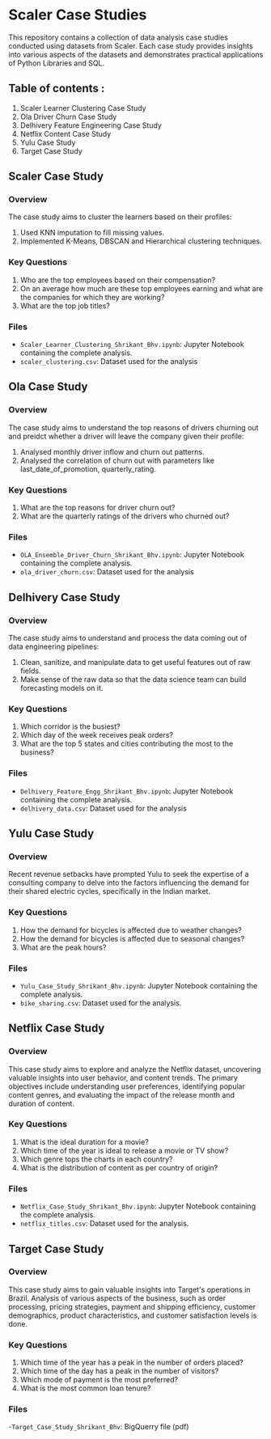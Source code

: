 # Scaler Case Studies

This repository contains a collection of data analysis case studies conducted using datasets from Scaler. Each case study provides insights into various aspects of the datasets and demonstrates practical applications of Python Libraries and SQL.

## Table of contents :

1. Scaler Learner Clustering Case Study
2. Ola Driver Churn Case Study
3. Delhivery Feature Engineering Case Study
4. Netflix Content Case Study
5. Yulu Case Study
6. Target Case Study


## **Scaler Case Study**

### Overview
The case study aims to cluster the learners based on their profiles:
1. Used KNN imputation to fill missing values.
2. Implemented K-Means, DBSCAN and Hierarchical clustering techniques.

### Key Questions
1. Who are the  top employees based on their compensation?
2. On an average how much are these top employees earning and what are the companies for which they are  working?
3. What are the top job titles?

### Files
- `Scaler_Learner_Clustering_Shrikant_Bhv.ipynb`: Jupyter Notebook containing the complete analysis.
- `scaler_clustering.csv`: Dataset used for the analysis


## **Ola Case Study**

### Overview
The case study aims to understand the top reasons of drivers churning out and preidct whether a driver will leave the company given their profile:
1. Analysed monthly driver inflow and churn out patterns.
2. Analysed the correlation of churn out with parameters like last_date_of_promotion, quarterly_rating.

### Key Questions
1. What are  the top reasons for driver churn out?
2. What are the quarterly ratings of the drivers who churned out?

### Files
- `OLA_Ensemble_Driver_Churn_Shrikant_Bhv.ipynb`: Jupyter Notebook containing the complete analysis.
- `ola_driver_churn.csv`: Dataset used for the analysis
  

## **Delhivery Case Study**

### Overview
The case study aims to understand and process the data coming out of data engineering pipelines:
1. Clean, sanitize, and manipulate data to get useful features out of raw fields.
2. Make sense of the raw data so that the data science team can build forecasting models on it.

### Key Questions
1. Which corridor is the busiest?
2. Which day of the week receives peak orders?
3. What are the top 5 states and cities contributing the most to the business?

### Files
- `Delhivery_Feature_Engg_Shrikant_Bhv.ipynb`: Jupyter Notebook containing the complete analysis.
- `delhivery_data.csv`: Dataset used for the analysis


## **Yulu Case Study**

### Overview
Recent revenue setbacks have prompted Yulu to seek the expertise of a consulting company to delve into the factors influencing the demand for their shared electric cycles, specifically in the Indian market.

### Key Questions
1. How the demand for bicycles is affected due to weather changes?
2. How the demand for bicycles is affected due to seasonal changes?
3. What are the peak hours?

### Files
- `Yulu_Case_Study_Shrikant_Bhv.ipynb`: Jupyter Notebook containing the complete analysis.
- `bike_sharing.csv`: Dataset used for the analysis.


## **Netflix Case Study**

### Overview
This case study aims to explore and analyze the Netflix dataset, uncovering valuable insights into user behavior, and content trends. The primary objectives include understanding user preferences, identifying popular content genres, and evaluating the impact of the release month and duration of content.

### Key Questions
1. What is the ideal duration for a movie?
2. Which time of the year is ideal to release a movie or TV show?
3. Which genre tops the charts in each country?
4. What is the distribution of content as per country of origin?

### Files
- `Netflix_Case_Study_Shrikant_Bhv.ipynb`: Jupyter Notebook containing the complete analysis.
- `netflix_titles.csv`: Dataset used for the analysis.


## **Target Case Study**

### Overview
This case study aims to gain valuable insights into Target's operations in Brazil. Analysis of various aspects of the business, such as order processing, pricing strategies, payment and shipping efficiency, customer demographics, product characteristics, and customer satisfaction levels is done.

### Key Questions
1. Which time of the year has a peak in the number of orders placed?
2. Which time of the day has a peak in the number of visitors?
3. Which mode of payment is the most preferred?
4. What is the most common loan tenure?

### Files
-`Target_Case_Study_Shrikant_Bhv`: BigQuerry file (pdf)
